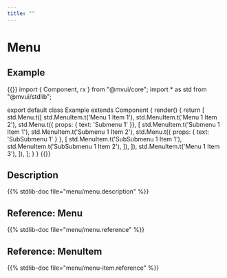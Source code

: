```yaml
---
title: ""
---
```


# Menu

## Example

{{<codeview output-height="150px">}}
import { Component, rx } from "@mvui/core";
import * as std from "@mvui/stdlib";

export default class Example extends Component {
  render() {
    return [
      std.Menu.t([
        std.MenuItem.t('Menu 1 Item 1'),
        std.MenuItem.t('Menu 1 Item 2'),
        std.Menu.t({ props: { text: 'Submenu 1' }}, [
          std.MenuItem.t('Submenu 1 Item 1'),
          std.MenuItem.t('Submenu 1 Item 2'),
          std.Menu.t({ props: { text: 'SubSubmenu 1' } }, [
            std.MenuItem.t('SubSubmenu 1 Item 1'),
            std.MenuItem.t('SubSubmenu 1 Item 2'),
          ]),
        ]),
        std.MenuItem.t('Menu 1 Item 3'),
      ]),
    ];
  }
}
{{</codeview>}}

## Description

{{% stdlib-doc file="menu/menu.description" %}}

## Reference: Menu

{{% stdlib-doc file="menu/menu.reference" %}}

## Reference: MenuItem

{{% stdlib-doc file="menu/menu-item.reference" %}}
